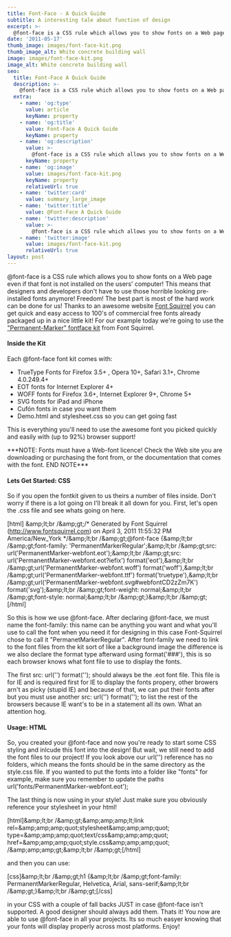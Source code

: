 ```yaml
---
title: Font-Face - A Quick Guide
subtitle: A interesting tale about function of design
excerpt: >-
  @font-face is a CSS rule which allows you to show fonts on a Web page
date: '2011-05-17'
thumb_image: images/font-face-kit.png
thumb_image_alt: White concrete building wall
image: images/font-face-kit.png
image_alt: White concrete building wall
seo:
  title: Font-Face A Quick Guide
  description: >-
    @font-face is a CSS rule which allows you to show fonts on a Web page
  extra:
    - name: 'og:type'
      value: article
      keyName: property
    - name: 'og:title'
      value: Font-Face A Quick Guide
      keyName: property
    - name: 'og:description'
      value: >-
        @font-face is a CSS rule which allows you to show fonts on a Web page
      keyName: property
    - name: 'og:image'
      value: images/font-face-kit.png
      keyName: property
      relativeUrl: true
    - name: 'twitter:card'
      value: summary_large_image
    - name: 'twitter:title'
      value: @Font-Face A Quick Guide
    - name: 'twitter:description'
      value: >-
        @font-face is a CSS rule which allows you to show fonts on a Web page
    - name: 'twitter:image'
      value: images/font-face-kit.png
      relativeUrl: true
layout: post
---
```


@font-face is a CSS rule which allows you to show fonts on a Web page even if that font is not installed on the users' computer! This means that designers and developers don't have to use those horrible looking pre-installed fonts anymore! Freedom!
The best part is most of the hard work can be done for us! Thanks to an awesome website [Font Squirrel](http://www.fontsquirrel.com/fontface) you can get quick and easy access to 100's of commercial free fonts already packaged up in a nice little kit! For our example today we're going to use the ["Permanent-Marker" fontface kit](http://www.fontsquirrel.com/fontfacekit/permanent-marker) from Font Squirrel.

[](http://www.fontsquirrel.com "FontSquirrel")

#### Inside the Kit

Each @font-face font kit comes with:

- TrueType Fonts for Firefox 3.5+ , Opera 10+, Safari 3.1+, Chrome 4.0.249.4+
- EOT fonts for Internet Explorer 4+
- WOFF fonts for Firefox 3.6+, Internet Explorer 9+, Chrome 5+
- SVG fonts for iPad and iPhone
- Cufón fonts in case you want them
- Demo.html and stylesheet.css so you can get going fast

This is everything you'll need to use the awesome font you picked quickly and easily with (up to 92%) browser support!

\*\*\*NOTE: Fonts must have a Web-font licence! Check the Web site you are downloading or purchasing the font from, or the documentation that comes with the font. END NOTE\*\*\*

#### Lets Get Started: CSS

So if you open the fontkit given to us theirs a number of files inside. Don't worry if there is a lot going on I'll break it all down for you. First, let's open the .css file and see whats going on here.

\[html\]
&amp;amp;lt;br /&amp;amp;gt;/\* Generated by Font Squirrel (http://www.fontsquirrel.com) on April 3, 2011 11:55:32 PM America/New\_York \*/&amp;amp;lt;br /&amp;amp;gt;@font-face {&amp;amp;lt;br /&amp;amp;gt;font-family: 'PermanentMarkerRegular';&amp;amp;lt;br /&amp;amp;gt;src: url('PermanentMarker-webfont.eot');&amp;amp;lt;br /&amp;amp;gt;src: url('PermanentMarker-webfont.eot?iefix') format('eot'),&amp;amp;lt;br /&amp;amp;gt;url('PermanentMarker-webfont.woff') format('woff'),&amp;amp;lt;br /&amp;amp;gt;url('PermanentMarker-webfont.ttf') format('truetype'),&amp;amp;lt;br /&amp;amp;gt;url('PermanentMarker-webfont.svg#webfontCD2zZm7K') format('svg');&amp;amp;lt;br /&amp;amp;gt;font-weight: normal;&amp;amp;lt;br /&amp;amp;gt;font-style: normal;&amp;amp;lt;br /&amp;amp;gt;}&amp;amp;lt;br /&amp;amp;gt;
\[/html\]




So this is how we use @font-face. After declaring @font-face, we must name the font-family: this name can be anything you want and what you'll use to call the font when you need it for designing
in this case Font-Squirrel chose to call it "PermanetMarkerRegular". After font-family we need to link to the font files from the kit sort of like a background image the difference is we also declare the
format type afterward using format('###'), this is so each browser knows what font file to use to display the fonts.

The first src: url('') format(''); should always be the .eot font file. This file is for IE and is required first for IE to display the fonts propery, other browers arn't as picky (stupid IE) and because of that,
we can put their fonts after but you must use another src: url('') format(''); to list the rest of the browsers because IE want's to be in a statement all its own. What an attention hog.

#### Usage: HTML

So, you created your @font-face and now you're ready to start some CSS styling and inlcude this font into the design! But wait, we still need to add the font files to our project! If you look above
our url('') reference has no folders, which means the fonts should be in the same directory as the style.css file. If you wanted to put the fonts into a folder like "fonts" for example,
make sure you remember to update the paths url('fonts/PermanentMarker-webfont.eot');

The last thing is now using in your style! Just make sure you obviously reference your stylesheet in your html!

\[html\]&amp;amp;lt;br /&amp;amp;gt;&amp;amp;amp;amp;lt;link rel=&amp;amp;amp;amp;quot;stylesheet&amp;amp;amp;amp;quot; type=&amp;amp;amp;amp;quot;text/css&amp;amp;amp;amp;quot; href=&amp;amp;amp;amp;quot;style.css&amp;amp;amp;amp;quot; /&amp;amp;amp;amp;gt;&amp;amp;lt;br /&amp;amp;gt;\[/html\]




and then you can use:

\[css\]&amp;amp;lt;br /&amp;amp;gt;h1 {&amp;amp;lt;br /&amp;amp;gt;font-family: PermanentMarkerRegular, Helvetica, Arial, sans-serif;&amp;amp;lt;br /&amp;amp;gt;}&amp;amp;lt;br /&amp;amp;gt;\[/css\]




in your CSS with a couple of fall backs JUST in case @font-face isn't supported. A good designer should always add them. Thats it! You now are able to use @font-face in all your projects. Its so much easyer knowing that your fonts will display properly across most platforms. Enjoy!
